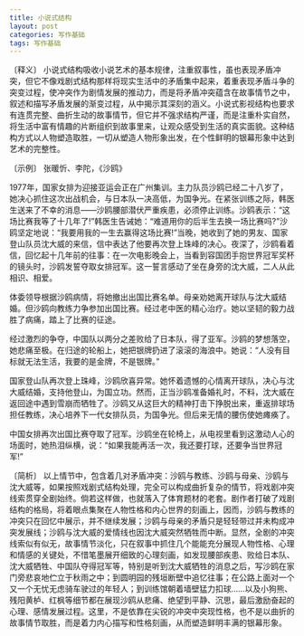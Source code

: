 ```yaml
---
title: 小说式结构
layout: post
categories: 写作基础
tags: 写作基础
---
```


〔释义〕 小说式结构吸收小说艺术的基本规律，注重叙事性，虽也表现矛盾冲突，但它不像戏剧式结构那样将现实生活中的矛盾集中起来，着重表现矛盾斗争的突变过程，使冲突作为剧情发展的推动力，而是将矛盾冲突蕴含在故事情节之中，叙述和描写矛盾发展的渐变过程，从中揭示其深刻的涵义。小说式影视结构也要求有连贯完整、曲折生动的故事情节，但它并不强求结构严谨，而是注重朴实自然，将生活中富有情趣的片断组织到故事里来，让观众感受到生活的真实面貌。这种结构方式以人物塑造取胜，一切从塑造人物形象出发，在个性鲜明的银幕形象中达到艺术的完整性。

〔示例〕 张暖忻、李陀，《沙鸥》

1977年，国家女排为迎接亚运会正在广州集训。主力队员沙鸥已经二十八岁了，她决心抓住这次出战机会，与日本队一决高低，为国争光。在紧张训练之际，韩医生送来了不幸的消息——沙鸥腰部潜伏严重疾患，必须停止训练。沙鸥表示：“这场比赛我等了十几年了!”韩医生告诫她：“难道用你的后半生去换一场比赛吗?”沙鸥坚定地说：“我要用我的一生去赢得这场比赛!”当晚，她收到了她的男友、国家登山队员沈大威的来信，信中表达了他要再次登上珠峰的决心。夜深了，沙鸥看着信，回忆起十几年前的往事：在一次电影晚会上，当看到容国团手抱世界冠军奖杯的镜头时，沙鸥发誓夺取女排冠军。这一誓言感动了坐在身旁的沈大威，二人从此相识、相爱。

体委领导根据沙鸥病情，将她撤出出国比赛名单。母亲劝她离开球队与沈大威结婚。但沙鸥向教练力争参加出国比赛。经过老中医的精心治疗。她以坚韧的毅力战胜了病痛，踏上了比赛的征途。

经过激烈的争夺，中国队以两分之差败给了日本队，得了亚军。沙鸥的梦想落空，她悲痛至极。在归途的轮船上，她把银牌扔进了滚滚的海浪中。她说：“人没有目标就无法生活，我要的是金牌，不是银牌。”

国家登山队再次登上珠峰，沙鸥欣喜异常。她怀着遗憾的心情离开球队，决心与沈大威结婚，支持他登山，为国立功。然而，正当沙鸥准备婚礼时，不料，沈大威在返回途中遇到雪崩而牺牲了。沙鸥又从这巨大的精神打击下挣脱出来，重返排球场担任教练，决心培养下一代女排队员，为国争光。但后来无情的腰伤使她瘫痪了。

中国女排再次出国比赛夺取了冠军。沙鸥坐在轮椅上，从电视里看到这激动人心的场面时，她热泪纵横，说：“如果我能再活一次，我还要打球，还要争当世界冠军!”

〔简析〕 以上情节中，包含着几对矛盾冲突：沙鸥与教练、沙鸥与母亲、沙鸥与沈大威等，如果按照戏剧式结构处理，完全可以构成曲折复杂的情节，将戏剧冲突线索贯穿全剧始终。倘若这样做，也就落入了体育题材的老套。剧作者打破了戏剧结构的格局，将着眼点集聚在人物性格和内心世界的刻画上，因而，沙鸥与教练的冲突只在回忆中展示，并不继续发展；沙鸥与母亲的矛盾只是轻轻带过并未构成冲突发展线；沙鸥与沈大威的爱情线也因沈大威突然牺牲而中断。显然，全剧的冲突线索似有似无，故事情节淡化，只在叙事中抓住几个能能充分展现人物性格、心理和情感的关键处，不惜笔墨展开细致的心理刻画，如发现腰部疾患、败给日本队、沈大威牺牲、中国队夺得冠军等，特别是听到沈大威牺牲的消息之后，写沙鸥在家门旁悲哀地伫立于秋雨之中；到圆明园的残垣断壁中追忆往事；在公路上面对一个又一个无忧无虑骑车驶过的年轻人；到训练馆朝着墙壁猛力扣球……以及小狗熊、残阳黄栌、红枫等细节都在展现沙鸥从悲痛、绝望到平静、沉思，最后激励奋起的心理、感情发展过程。这里，不是依靠在尖锐的冲突中突现性格，也不是以曲折的故事情节取胜，而是着力内心描写和性格刻画，从而塑造鲜明丰满的银幕形象。 